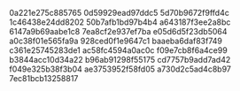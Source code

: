 0a221e275c885765
0d59929ead97ddc5
5d70b9672f9ffd4c
1c46438e24dd8202
50b7afb1bd97b4b4
a643187f3ee2a8bc
6147a9b69aabe1c8
7ea8cf2e937ef7ba
e05d6d5f23db5064
a0c38f01e565fa9a
928ced0f1e9647c1
baaeba6daf83f749
c361e25745283de1
ac58fc4594a0ac0c
f09e7cb8f6a4ce99
b3844acc10d34a22
b96ab91298f55175
cd7757b9add7ad42
f049e325b38f3b04
ae3753952f58fd05
a730d2c5ad4c8b97
7ec81bcb13258817
